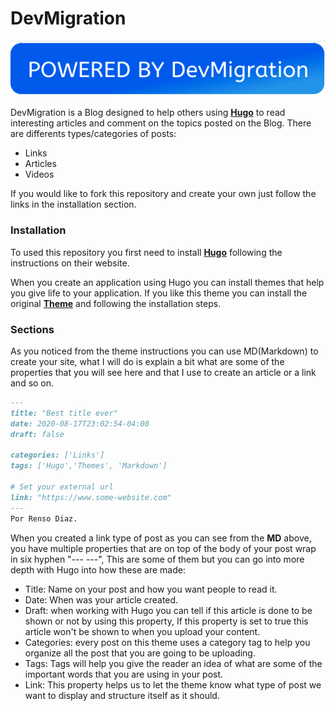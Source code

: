 # DevMigration

[![N|Solid](https://github.com/Rensodiaz/devmigration/blob/master/static/powered-devmigration-blue.png)](https://www.devmigration.com/)

DevMigration is a Blog designed to help others using [**Hugo**](https://gohugo.io/) to read interesting articles and comment on the topics posted on the Blog. There are differents types/categories of posts:

  - Links
  - Articles
  - Videos

If you would like to fork this repository and create your own just follow the links in the installation section.

### Installation
To used this repository you first need to install [**Hugo**](https://gohugo.io/) following the instructions on their website.

When you create an application using Hugo you can install themes that help you give life to your application. If you like this theme you can install the original [**Theme**](https://github.com/Lednerb/bilberry-hugo-theme) and following the installation steps.

### Sections
As you noticed from the theme instructions you can use MD(Markdown) to create your site, what I will do is explain a bit what are some of the properties that you will see here and that I use to create an article or a link and so on.

``` md
--- 
title: "Best title ever"
date: 2020-08-17T23:02:54-04:00
draft: false

categories: ['Links']
tags: ['Hugo','Themes', 'Markdown']

# Set your external url
link: "https://www.some-website.com"
---
Por Renso Diaz.
```
When you created a link type of post as you can see from the **MD** above, you have multiple properties that are on top of the body of your post wrap in six hyphen "--- ---", This are some of them but you can go into more depth with Hugo into how these are made:

  - Title: Name on your post and how you want people to read it.
  - Date: When was your article created.
  - Draft: when working with Hugo you can tell if this article is done to be shown or not by using this property, If this property is set to true this article won't be shown to when you upload your content.
  - Categories: every post on this theme uses a category tag to help you organize all the post that you are going to be uploading.
  - Tags: Tags will help you give the reader an idea of what are some of the important words that you are using in your post.
  - Link: This property helps us to let the theme know what type of post we want to display and structure itself as it should.

